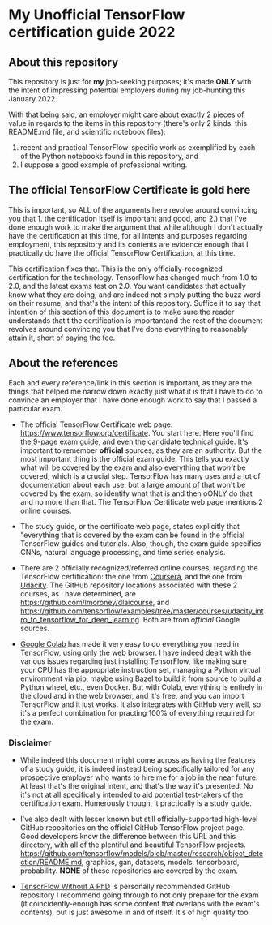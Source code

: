 # My Unofficial TensorFlow certification guide 2022

## About this repository

This repository is just for **my** job-seeking purposes; it's made **ONLY** with the intent of impressing potential employers during my job-hunting this January 2022.

With that being said, an employer might care about exactly 2 pieces of value in regards to the items in this repository (there's only 2 kinds: this README.md file, and scientific notebook files):
1. recent and practical TensorFlow-specific work as exemplified by each of the Python notebooks found in this repository, and
2. I suppose a good example of professional writing.

## The official TensorFlow Certificate is gold here

This is important, so ALL of the arguments here revolve around convincing you that 1. the certification itself is important and good, and 2.) that I've done enough work to make the argument that while although I don't actually have the certification at this time, for all intents and purposes regarding employment, this repository and its contents are evidence enough that I practically do have the official TensorFlow Certification, at this time.

<!---A lot of candidates may lie on their resume and put the word "TensorFlow" on it because it's a buzz word and it makes you look like cool coder and so maybe you'll  get the job.  Maybe it's a bit more humble than that, in that you honestly do have some at-home hobbyist experience with TensorFlow, getting it installed and working some little idea of your own.  Maybe you're hiring a legitimate TensorFlow engineer that has recent and long-years experience with TF for a prior company, but since the TF ecosystem and the purpose of  TF is so wide and varied, may he does indeed have extensive TensorFlow experience, he has experience in a part of TensorFlow that is **COMPLETELY DISJOINT** from what you need right now at the company.--->

This certification fixes that.  This is the only officially-recognized certification for the technology.  TensorFlow has changed much from 1.0 to 2.0, and the latest exams test on 2.0.  You want candidates that actually know what they are doing, and are indeed not simply putting the buzz word on their resume, and that's the intent of this repository.  Suffice it to say that intention of this section of this document is to make sure the reader understands that t the certification is importantand the rest of the document revolves around convincing you that I've done everything to reasonably attain it, short of paying the fee.

<!---## More Information

This is some recent work, for a job interview purposes.  It's a collection of Python notebooks corresponding to the format used by theh official TensorFlow documentation (which is Python notebooks).

Coursera has a course called "Practical Tensorflow", but I've luckily discovered the one and only public GitHub repository that the course uses, and pretty much studied the contents of that repository.  This specific online course is officially referenced by the TensorFlow exam study guide.

The TensorFlow Certificate official exam guide is a 9-page PDF file, of which the "Skills checklist" section is the most important, and it is broken down into 5 parts.  The main reason in bringing this up is that it shows that I've narrowed down.  The exam guide is just like the ones in college: they tell you exactly what is going to be covered by the exam.  Just as importantly, it also tells you what NOT to learn, in order to pass the exam; this is worth noting because there is a lot of TensorFlow documentation, and so identifying what NOT to look at saves time.--->

## About the references

Each and every reference/link in this section is important, as they are the things that helped me narrow down exactly just what it is that I have to do to convince an employer that I have done enough work to say that I passed a particular exam.

- The official TensorFlow Certificate web page: https://www.tensorflow.org/certificate.  You start here.  Here you'll find [the 9-page exam guide](https://www.tensorflow.org/extras/cert/TF_Certificate_Candidate_Handbook.pdf), and even [the candidate technical guide](https://www.tensorflow.org/extras/cert/Setting_Up_TF_Developer_Certificate_Exam.pdf).  It's important to remember **official** sources, as they are an authority.  But the most important thing is the official exam guide.  This tells you exactly what will be covered by the exam and also everything that *won't* be covered, which is a crucial step.  TensorFlow has many uses and a lot of documentation about each use, but a large amount of that won't be covered by the exam, so identify what that is and then oONLY do that and no more than that.  The TensorFlow Certificate web page mentions 2 online  courses.

- The study guide, or the certificate web page, states explicitly that "everything that is covered by the exam can be found in the official TensorFlow guides and tutorials.  Also, though, the exam guide specifies CNNs, natural language processing, and time series enalysis.

- There are 2 officially recognized/referred online courses, regarding the TensorFlow certification: the one from [Coursera](https://www.coursera.org/professional-certificates/tensorflow-in-practice#courses), and the one from [Udacity](https://www.udacity.com/course/intro-to-tensorflow-for-deep-learning--ud187).  The GitHub repository locations associated with these 2 courses, as I have determined, are https://github.com/lmoroney/dlaicourse, and https://github.com/tensorflow/examples/tree/master/courses/udacity_intro_to_tensorflow_for_deep_learning.  Both are from *official* Google sources.

- [Google Colab](https://colab.research.google.com) has made it very easy to do everything you need in TensorFlow, using only the web browser.  I have indeed dealt with the various issues regarding just installing TensorFlow, like making sure your CPU has the appropriate instruction set, managing a Python virtual environment via pip, maybe using Bazel to build it from source to build a Python wheel, etc., even Docker.  But with Colab, everything is entirely in the cloud and in the web browser, and it's free, and you can import TensorFlow and it just works.  It also integrates with GitHub very well, so it's a perfect combination for practing 100% of everything required for the exam.
<!---## So please hire me

You might be surprised to find that I myself **DO NOT** have a TensorFlow certification at the moment.  I can't afford (if you don't know, the exam costs exactly **$100**) the money or time right now (if you don't know, you're given 5 hours to take the exam).  However, I did the next best thing, which is to do research and narrow down, and document, what it takes to **very minimally** and **very reasonably** demonstrate that you'd done everything about successfully taking and passing the exam, except pay the fee.

If I've found the 2 GitHub URLs used behind the only 2 officially-supported Udacity/Coursera courses/specializations, and made extensive use of Colab to work very efficiently, and have dabbled in the other 20 or so official TensorFow repositories (and not just the main popular one), and I have my own datasets to work with (in addition to the ones provided built-in to TensorFlow), then I'm a worthy candidate for your company.  This is arguing that while although I don't currently actually literally have a TensorFlow Certificate right now, I've done some high-quality thought and work about it, such that I'd be a good candidate for your company.  I'm arguing to the degree that we can both agree that I *practically* have one.--->

### Disclaimer

- While indeed this document might come across as having the features of a study guide, it is indeed instead being specifically tailored for any prospective employer who wants to hire me for a job in the near future.  At least that's the original intent, and that's the way it's presented.  No it's not at all specifically intended to aid potential test-takers of the certification exam.  Humerously though, it practically is a study guide.
- I've also dealt with lesser known but still officially-supported high-level GitHub repositories on the official GitHub TensorFlow project page.  Good developers know the difference between this URL and this directory, with all of the plentiful and beautiful TensorFlow projects. https://github.com/tensorflow/models/blob/master/research/object_detection/README.md, graphics, gan, datasets, models, tensorboard, probability.  **NONE** of these repositories are covered by the exam.

- [TensorFlow Without A PhD](https://github.com/GoogleCloudPlatform/tensorflow-without-a-phd/) is personally recommended GitHub repository I recommend going through to not only prepare for the exam (it coincidently-enough has some content that overlaps with the exam's contents), but is just awesome in and of itself.  It's of high quality too.
